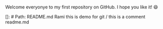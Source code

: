 #

Welcome everyonye to my first repository on GitHub. I hope you like it! :smile:

[]: # Path: README.md
Rami this is demo for git
/ this is a comment
readme.md
